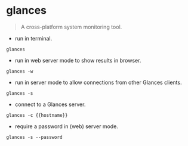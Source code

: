 # glances

> A cross-platform system monitoring tool.

- run in terminal.

`glances`

- run in web server mode to show results in browser.

`glances -w`

- run in server mode to allow connections from other Glances clients.

`glances -s`

- connect to a Glances server.

`glances -c {{hostname}}`

- require a password in (web) server mode.

`glances -s --password`
